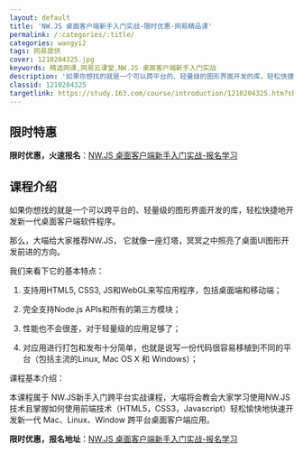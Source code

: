 ```yaml
---
layout: default
title: 'NW.JS 桌面客户端新手入门实战-限时优惠-网易精品课'
permalink: /:categories/:title/
categories: wangyi2
tags: 网易提供
cover: 1210204325.jpg
keywords: 精选网课,网易云课堂,NW.JS 桌面客户端新手入门实战
description: '如果你想找的就是一个可以跨平台的、轻量级的图形界面开发的库，轻松快捷地开发新一代桌面客户端软件程序。那么，大喵给大家推荐'
classid: 1210204325
targetlink: https://study.163.com/course/introduction/1210204325.htm?share=1&shareId=1025206652&utm_campaign=share&utm_medium=iphoneShare&utm_source=&utm_u=1025206652
---
```


## 限时特惠

**限时优惠，火速报名**：[NW.JS 桌面客户端新手入门实战-报名学习](https://study.163.com/course/introduction/1210204325.htm?share=1&shareId=1025206652&utm_campaign=share&utm_medium=iphoneShare&utm_source=&utm_u=1025206652)

## 课程介绍

如果你想找的就是一个可以跨平台的、轻量级的图形界面开发的库，轻松快捷地开发新一代桌面客户端软件程序。



那么，大喵给大家推荐NW.JS， 它就像一座灯塔，冥冥之中照亮了桌面UI图形开发前进的方向。



我们来看下它的基本特点：

1. 支持用HTML5, CSS3, JS和WebGL来写应用程序，包括桌面端和移动端；

2. 完全支持Node.js APIs和所有的第三方模块；

3. 性能也不会很差，对于轻量级的应用足够了；

4. 对应用进行打包和发布十分简单，也就是说写一份代码很容易移植到不同的平台（包括主流的Linux, Mac OS X 和 Windows）；



课程基本介绍：



本课程属于 NW.JS新手入门跨平台实战课程，大喵将会教会大家学习使用NW.JS技术且掌握如何使用前端技术（HTML5，CSS3，Javascript）轻松愉快地快速开发新一代 Mac、Linux、Window 跨平台桌面客户端应用。

**限时优惠，报名地址**：[NW.JS 桌面客户端新手入门实战-报名学习](https://study.163.com/course/introduction/1210204325.htm?share=1&shareId=1025206652&utm_campaign=share&utm_medium=iphoneShare&utm_source=&utm_u=1025206652)

